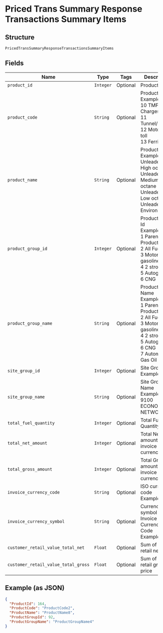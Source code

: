 
# Priced Trans Summary Response Transactions Summary Items

## Structure

`PricedTransSummaryResponseTransactionsSummaryItems`

## Fields

| Name | Type | Tags | Description |
|  --- | --- | --- | --- |
| `product_id` | `Integer` | Optional | Product Id |
| `product_code` | `String` | Optional | Product Code<br>Examples:<br>10	TMF Charges<br>11	Tunnel/Bridges<br>12	Motorway toll<br>13	Ferries |
| `product_name` | `String` | Optional | Product Name<br>Examples:<br>Unleaded - High octane<br>Unleaded - Medium octane<br>Unleaded - Low octane<br>Unleaded Environmental |
| `product_group_id` | `Integer` | Optional | Product Group Id<br>Example:<br>1	Parent Product Group<br>2	All Fuels<br>3	Motor gasoline<br>4	2 stroke<br>5	Autogas<br>6	CNG |
| `product_group_name` | `String` | Optional | Product Group Name<br>Example:<br>1	Parent Product Group<br>2	All Fuels<br>3	Motor gasoline<br>4	2 stroke<br>5	Autogas<br>6	CNG<br>7	Automotive Gas Oil |
| `site_group_id` | `Integer` | Optional | Site Group Id<br>Example: 202 |
| `site_group_name` | `String` | Optional | Site Group Name<br>Example: CZ 9100 ECONOMY NETWORK |
| `total_fuel_quantity` | `Integer` | Optional | Total Fuel Quantity |
| `total_net_amount` | `Integer` | Optional | Total Net amount in invoice currency |
| `total_gross_amount` | `Integer` | Optional | Total Gross amount in invoice currency |
| `invoice_currency_code` | `String` | Optional | ISO currency code<br>Example: GBP |
| `invoice_currency_symbol` | `String` | Optional | Currency symbol of the Invoice Currency Code<br>Example: £, $ |
| `customer_retail_value_total_net` | `Float` | Optional | Sum of the retail net price |
| `customer_retail_value_total_gross` | `Float` | Optional | Sum of the retail gross price |

## Example (as JSON)

```json
{
  "ProductId": 164,
  "ProductCode": "ProductCode2",
  "ProductName": "ProductName8",
  "ProductGroupId": 92,
  "ProductGroupName": "ProductGroupName4"
}
```

